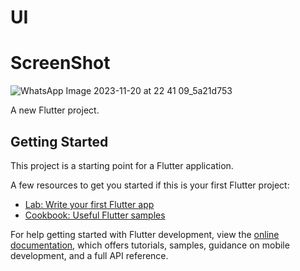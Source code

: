 # UI

# ScreenShot
![WhatsApp Image 2023-11-20 at 22 41 09_5a21d753](https://github.com/karan-lakhadive19/UI-Flutter/assets/128177210/91a6bfb0-90f5-4628-8fc0-2aac9057e266)


A new Flutter project.

## Getting Started

This project is a starting point for a Flutter application.

A few resources to get you started if this is your first Flutter project:

- [Lab: Write your first Flutter app](https://docs.flutter.dev/get-started/codelab)
- [Cookbook: Useful Flutter samples](https://docs.flutter.dev/cookbook)

For help getting started with Flutter development, view the
[online documentation](https://docs.flutter.dev/), which offers tutorials,
samples, guidance on mobile development, and a full API reference.
